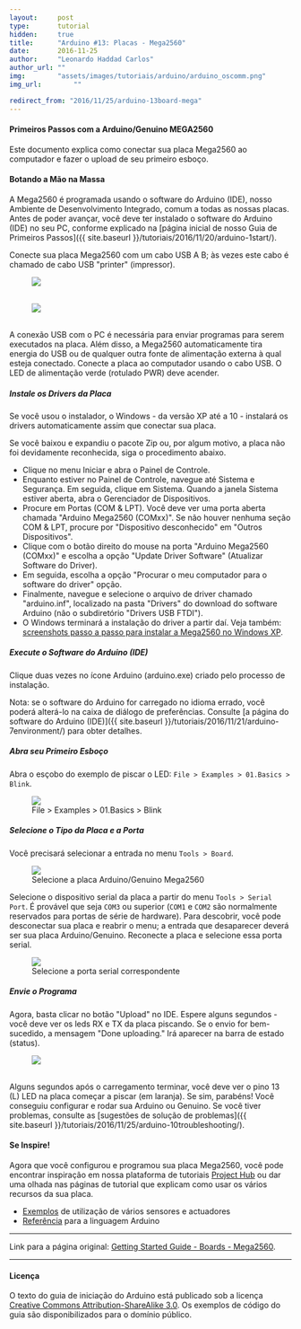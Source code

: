 ```yaml
---
layout:     post
type:       tutorial
hidden:     true
title:      "Arduino #13: Placas - Mega2560"
date:       2016-11-25
author:     "Leonardo Haddad Carlos"
author_url: ""
img:        "assets/images/tutoriais/arduino/arduino_oscomm.png"
img_url: 		""

redirect_from: "2016/11/25/arduino-13board-mega"
---
```


#### Primeiros Passos com a Arduino/Genuino MEGA2560

Este documento explica como conectar sua placa Mega2560 ao computador e fazer o upload de seu primeiro esboço.

#### Botando a Mão na Massa

A Mega2560 é programada usando o software do Arduino (IDE), nosso Ambiente de Desenvolvimento Integrado, comum a todas as nossas placas. Antes de poder avançar, você deve ter instalado o software do Arduino (IDE) no seu PC, conforme explicado na [página inicial de nosso Guia de Primeiros Passos]({{ site.baseurl }}/tutoriais/2016/11/20/arduino-1start/).

Conecte sua placa Mega2560 com um cabo USB A B; às vezes este cabo é chamado de cabo USB "printer" (impressor).

<div class="img-container">
  <figure>
    <img src="{{ site.baseurl }}/assets/images/tutoriais/arduino/mega_board.jpg">
    <figcaption>&nbsp;</figcaption>
  </figure>
  <figure>
    <img src="{{ site.baseurl }}/assets/images/tutoriais/arduino/usb_cable.jpg">
    <figcaption>&nbsp;</figcaption>
  </figure>
</div>

A conexão USB com o PC é necessária para enviar programas para serem executados na placa. Além disso, a Mega2560 automaticamente tira energia do USB ou de qualquer outra fonte de alimentação externa à qual esteja conectado. Conecte a placa ao computador usando o cabo USB. O LED de alimentação verde (rotulado PWR) deve acender.

##### Instale os Drivers da Placa

Se você usou o instalador, o Windows - da versão XP até a 10 - instalará os drivers automaticamente assim que conectar sua placa.

Se você baixou e expandiu o pacote Zip ou, por algum motivo, a placa não foi devidamente reconhecida, siga o procedimento abaixo.

- Clique no menu Iniciar e abra o Painel de Controle.
- Enquanto estiver no Painel de Controle, navegue até Sistema e Segurança. Em seguida, clique em Sistema. Quando a janela Sistema estiver aberta, abra o Gerenciador de Dispositivos.
- Procure em Portas (COM & LPT). Você deve ver uma porta aberta chamada "Arduino Mega2560 (COMxx)". Se não houver nenhuma seção COM & LPT, procure por "Dispositivo desconhecido" em "Outros Dispositivos".
- Clique com o botão direito do mouse na porta "Arduino Mega2560 (COMxx)" e escolha a opção "Update Driver Software" (Atualizar Software do Driver).
- Em seguida, escolha a opção "Procurar o meu computador para o software do driver" opção.
- Finalmente, navegue e selecione o arquivo de driver chamado "arduino.inf", localizado na pasta "Drivers" do download do software Arduino (não o subdiretório "Drivers USB FTDI").
- O Windows terminará a instalação do driver a partir daí.
Veja também: [screenshots passo a passo para instalar a Mega2560 no Windows XP](https://www.arduino.cc/en/Guide/UnoDriversWindowsXP).

##### Execute o Software do Arduino (IDE)

Clique duas vezes no ícone Arduino (arduino.exe) criado pelo processo de instalação.

Nota: se o software do Arduino for carregado no idioma errado, você poderá alterá-lo na caixa de diálogo de preferências. Consulte [a página do software do Arduino (IDE)]({{ site.baseurl }}/tutoriais/2016/11/21/arduino-7environment/) para obter detalhes.

##### Abra seu Primeiro Esboço

Abra o esçobo do exemplo de piscar o LED: `File > Examples > 01.Basics > Blink`.

<div class="img-container">
  <figure>
    <img src="{{ site.baseurl }}/assets/images/tutoriais/arduino/exp_blink.jpg">
    <figcaption>File > Examples > 01.Basics > Blink</figcaption>
  </figure>
</div>

##### Selecione o Tipo da Placa e a Porta

Você precisará selecionar a entrada no menu `Tools > Board`.

<div class="img-container">
  <figure>
    <img src="{{ site.baseurl }}/assets/images/tutoriais/arduino/mega_chooseboard.jpg">
    <figcaption>Selecione a placa Arduino/Genuino Mega2560</figcaption>
  </figure>
</div>

Selecione o dispositivo serial da placa a partir do menu `Tools > Serial Port`. É provável que seja `COM3` ou superior (`COM1` e `COM2` são normalmente reservados para portas de série de hardware). Para descobrir, você pode desconectar sua placa e reabrir o menu; a entrada que desaparecer deverá ser sua placa Arduino/Genuino. Reconecte a placa e selecione essa porta serial.

<div class="img-container">
  <figure>
    <img src="{{ site.baseurl }}/assets/images/tutoriais/arduino/mega_chooseserial.jpg">
    <figcaption>Selecione a porta serial correspondente</figcaption>
  </figure>
</div>

##### Envie o Programa

Agora, basta clicar no botão "Upload" no IDE. Espere alguns segundos - você deve ver os leds RX e TX da placa piscando. Se o envio for bem-sucedido, a mensagem "Done uploading." Irá aparecer na barra de estado (status).

<div class="img-container">
  <figure>
    <img src="{{ site.baseurl }}/assets/images/tutoriais/arduino/exp_blink_send.png">
    <figcaption>&nbsp;</figcaption>
  </figure>
</div>

Alguns segundos após o carregamento terminar, você deve ver o pino 13 (L) LED na placa começar a piscar (em laranja). Se sim, parabéns! Você conseguiu configurar e rodar sua Arduino ou Genuino. Se você tiver problemas, consulte as [sugestões de solução de problemas]({{ site.baseurl }}/tutoriais/2016/11/25/arduino-10troubleshooting/).

#### Se Inspire!

Agora que você configurou e programou sua placa Mega2560, você pode encontrar inspiração em nossa plataforma de tutoriais [Project Hub](https://create.arduino.cc/projecthub/products/arduino-mega-2560-genuino-mega-2560) ou dar uma olhada nas páginas de tutorial que explicam como usar os vários recursos da sua placa.

- [Exemplos](https://www.arduino.cc/en/Tutorial/HomePage) de utilização de vários sensores e actuadores
- [Referência](https://www.arduino.cc/en/Reference/HomePage) para a linguagem Arduino

----

Link para a página original: [Getting Started Guide - Boards - Mega2560](https://www.arduino.cc/en/Guide/ArduinoMega2560).

----

#### Licença

O texto do guia de iniciação do Arduino está publicado sob a licença [Creative Commons Attribution-ShareAlike 3.0](https://creativecommons.org/licenses/by-sa/3.0). Os exemplos de código do guia são disponibilizados para o domínio público.
